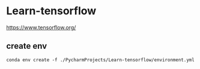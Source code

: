 # Learn-tensorflow
https://www.tensorflow.org/

## create env

```shell script
conda env create -f ./PycharmProjects/Learn-tensorflow/environment.yml
```
